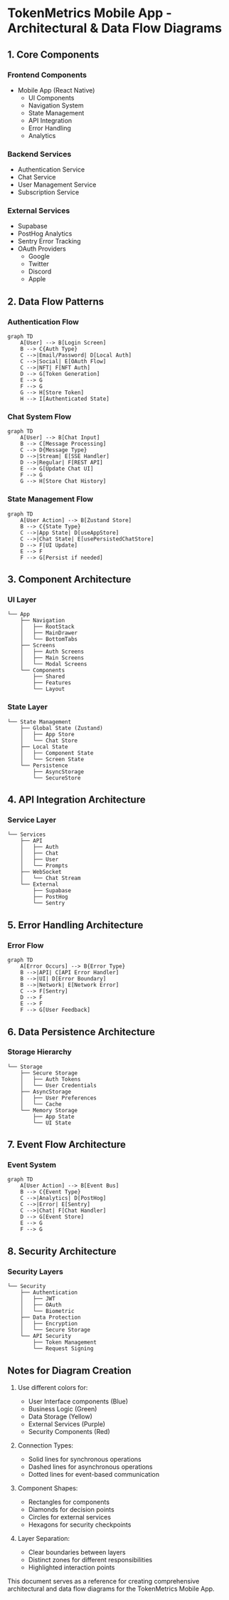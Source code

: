# TokenMetrics Mobile App - Architectural & Data Flow Diagrams

## 1. Core Components

### Frontend Components

- Mobile App (React Native)
  - UI Components
  - Navigation System
  - State Management
  - API Integration
  - Error Handling
  - Analytics

### Backend Services

- Authentication Service
- Chat Service
- User Management Service
- Subscription Service

### External Services

- Supabase
- PostHog Analytics
- Sentry Error Tracking
- OAuth Providers
  - Google
  - Twitter
  - Discord
  - Apple

## 2. Data Flow Patterns

### Authentication Flow

```mermaid
graph TD
    A[User] --> B[Login Screen]
    B --> C{Auth Type}
    C -->|Email/Password| D[Local Auth]
    C -->|Social| E[OAuth Flow]
    C -->|NFT| F[NFT Auth]
    D --> G[Token Generation]
    E --> G
    F --> G
    G --> H[Store Token]
    H --> I[Authenticated State]
```

### Chat System Flow

```mermaid
graph TD
    A[User] --> B[Chat Input]
    B --> C[Message Processing]
    C --> D{Message Type}
    D -->|Stream| E[SSE Handler]
    D -->|Regular| F[REST API]
    E --> G[Update Chat UI]
    F --> G
    G --> H[Store Chat History]
```

### State Management Flow

```mermaid
graph TD
    A[User Action] --> B[Zustand Store]
    B --> C{State Type}
    C -->|App State| D[useAppStore]
    C -->|Chat State| E[usePersistedChatStore]
    D --> F[UI Update]
    E --> F
    F --> G[Persist if needed]
```

## 3. Component Architecture

### UI Layer

```
└── App
    ├── Navigation
    │   ├── RootStack
    │   ├── MainDrawer
    │   └── BottomTabs
    ├── Screens
    │   ├── Auth Screens
    │   ├── Main Screens
    │   └── Modal Screens
    └── Components
        ├── Shared
        ├── Features
        └── Layout
```

### State Layer

```
└── State Management
    ├── Global State (Zustand)
    │   ├── App Store
    │   └── Chat Store
    ├── Local State
    │   ├── Component State
    │   └── Screen State
    └── Persistence
        ├── AsyncStorage
        └── SecureStore
```

## 4. API Integration Architecture

### Service Layer

```
└── Services
    ├── API
    │   ├── Auth
    │   ├── Chat
    │   ├── User
    │   └── Prompts
    ├── WebSocket
    │   └── Chat Stream
    └── External
        ├── Supabase
        ├── PostHog
        └── Sentry
```

## 5. Error Handling Architecture

### Error Flow

```mermaid
graph TD
    A[Error Occurs] --> B{Error Type}
    B -->|API| C[API Error Handler]
    B -->|UI| D[Error Boundary]
    B -->|Network| E[Network Error]
    C --> F[Sentry]
    D --> F
    E --> F
    F --> G[User Feedback]
```

## 6. Data Persistence Architecture

### Storage Hierarchy

```
└── Storage
    ├── Secure Storage
    │   ├── Auth Tokens
    │   └── User Credentials
    ├── AsyncStorage
    │   ├── User Preferences
    │   └── Cache
    └── Memory Storage
        ├── App State
        └── UI State
```

## 7. Event Flow Architecture

### Event System

```mermaid
graph TD
    A[User Action] --> B[Event Bus]
    B --> C{Event Type}
    C -->|Analytics| D[PostHog]
    C -->|Error| E[Sentry]
    C -->|Chat| F[Chat Handler]
    D --> G[Event Store]
    E --> G
    F --> G
```

## 8. Security Architecture

### Security Layers

```
└── Security
    ├── Authentication
    │   ├── JWT
    │   ├── OAuth
    │   └── Biometric
    ├── Data Protection
    │   ├── Encryption
    │   └── Secure Storage
    └── API Security
        ├── Token Management
        └── Request Signing
```

## Notes for Diagram Creation

1. Use different colors for:

   - User Interface components (Blue)
   - Business Logic (Green)
   - Data Storage (Yellow)
   - External Services (Purple)
   - Security Components (Red)

2. Connection Types:

   - Solid lines for synchronous operations
   - Dashed lines for asynchronous operations
   - Dotted lines for event-based communication

3. Component Shapes:

   - Rectangles for components
   - Diamonds for decision points
   - Circles for external services
   - Hexagons for security checkpoints

4. Layer Separation:
   - Clear boundaries between layers
   - Distinct zones for different responsibilities
   - Highlighted interaction points

This document serves as a reference for creating comprehensive architectural and data flow diagrams for the TokenMetrics Mobile App.
